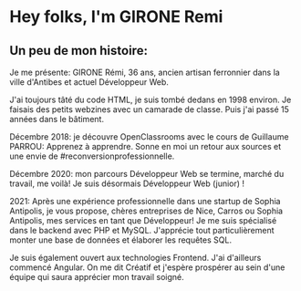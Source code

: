 Hey folks, I'm GIRONE Remi
==========================

Un peu de mon histoire:
-----------------------

Je me présente: GIRONE Rémi, 36 ans, ancien artisan ferronnier dans la ville d'Antibes et actuel Développeur Web.

J'ai toujours tâté du code HTML, je suis tombé dedans en 1998 environ. Je faisais des petits webzines avec un camarade de classe.
Puis j'ai passé 15 années dans le bâtiment.

Décembre 2018: je découvre OpenClassrooms avec le cours de Guillaume PARROU: Apprenez à apprendre. Sonne en moi un retour aux sources et une envie de #reconversionprofessionnelle.

Décembre 2020: mon parcours Développeur Web se termine, marché du travail, me voilà! Je suis désormais Développeur Web (junior) !

2021: Après une expérience professionnelle dans une startup de Sophia Antipolis, je vous propose, chères entreprises de Nice, Carros ou Sophia Antipolis, mes services en tant que Développeur! Je me suis spécialisé dans le backend avec PHP et MySQL. J'apprécie tout particulièrement monter une base de données et élaborer les requêtes SQL.

Je suis également ouvert aux technologies Frontend. J'ai d'ailleurs commencé Angular.
On me dit Créatif et j'espère prospérer au sein d'une équipe qui saura apprécier mon travail soigné.
